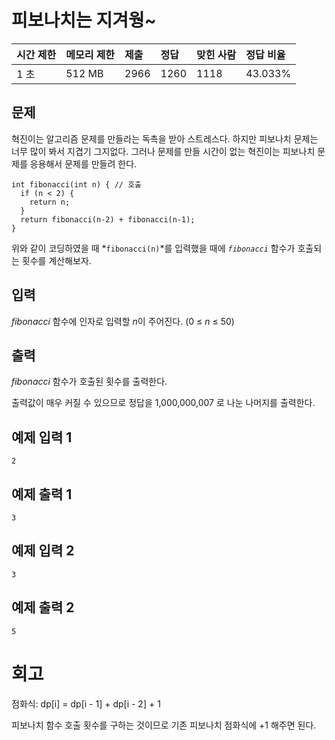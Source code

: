 # 피보나치는 지겨웡~

| 시간 제한 | 메모리 제한 | 제출 | 정답 | 맞힌 사람 | 정답 비율 |
| :-------- | :---------- | :--- | :--- | :-------- | :-------- |
| 1 초      | 512 MB      | 2966 | 1260 | 1118      | 43.033%   |

## 문제

혁진이는 알고리즘 문제를 만들라는 독촉을 받아 스트레스다. 하지만 피보나치 문제는 너무 많이 봐서 지겹기 그지없다. 그러나 문제를 만들 시간이 없는 혁진이는 피보나치 문제를 응용해서 문제를 만들려 한다.

```
int fibonacci(int n) { // 호출
  if (n < 2) {
    return n;
  }
  return fibonacci(n-2) + fibonacci(n-1);
}
```

위와 같이 코딩하였을 때 *`fibonacci(n)`*를 입력했을 때에 _`fibonacci`_ 함수가 호출되는 횟수를 계산해보자.

## 입력

_fibonacci_ 함수에 인자로 입력할 *n*이 주어진다. (0 ≤ _n_ ≤ 50)

## 출력

_fibonacci_ 함수가 호출된 횟수를 출력한다.

출력값이 매우 커질 수 있으므로 정답을 1,000,000,007 로 나눈 나머지를 출력한다.

## 예제 입력 1

```
2
```

## 예제 출력 1

```
3
```

## 예제 입력 2

```
3
```

## 예제 출력 2

```
5
```

# 회고

점화식: dp[i] = dp[i - 1] + dp[i - 2] + 1

피보나치 함수 호출 횟수를 구하는 것이므로 기존 피보나치 점화식에 +1 해주면 된다.
